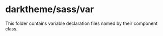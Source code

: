 # darktheme/sass/var

This folder contains variable declaration files named by their component class.
